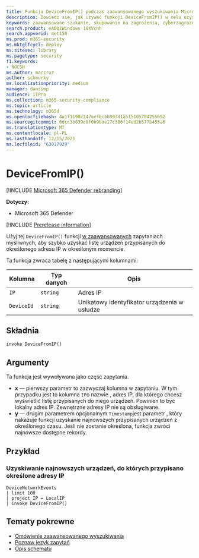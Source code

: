 ```yaml
---
title: Funkcja DeviceFromIP() podczas zaawansowanego wyszukiwania Microsoft 365 Defender
description: Dowiedz się, jak używać funkcji DeviceFromIP() w celu uzyskania urządzeń, do których przypisano określony adres IP
keywords: zaawansowane szukanie, skupowanie na zagrożenia, cyberzagrożenia, Microsoft 365 Defender, microsoft 365, m365, wyszukiwanie, zapytanie, telemetria, informacje o schemacie, kusto, urządzenie, devicefromIP, funkcja, wzbogacenie
search.product: eADQiWindows 10XVcnh
search.appverid: met150
ms.prod: m365-security
ms.mktglfcycl: deploy
ms.sitesec: library
ms.pagetype: security
f1.keywords:
- NOCSH
ms.author: maccruz
author: schmurky
ms.localizationpriority: medium
manager: dansimp
audience: ITPro
ms.collection: m365-security-compliance
ms.topic: article
ms.technology: m365d
ms.openlocfilehash: 4a1f1198c247aefbcbb093d1a5f5105704255692
ms.sourcegitcommit: 6dcc3b039e0f0b9bae17c386f14ed2b577b453a6
ms.translationtype: MT
ms.contentlocale: pl-PL
ms.lasthandoff: 12/15/2021
ms.locfileid: "63017929"
---
```

# <a name="devicefromip"></a>DeviceFromIP()

[!INCLUDE [Microsoft 365 Defender rebranding](../includes/microsoft-defender.md)]


**Dotyczy:**
- Microsoft 365 Defender


[!INCLUDE [Prerelease information](../includes/prerelease.md)]


Użyj tej `DeviceFromIP()` funkcji [w zaawansowanych](advanced-hunting-overview.md) zapytaniach myśliwnych, aby szybko uzyskać listę urządzeń przypisanych do określonego adresu IP w określonym momencie. 

Ta funkcja zwraca tabelę z następującymi kolumnami:

| Kolumna | Typ danych | Opis |
|------------|-------------|-------------|
| `IP` | `string` | Adres IP  |
| `DeviceId` | `string` | Unikatowy identyfikator urządzenia w usłudze |


## <a name="syntax"></a>Składnia

```kusto
invoke DeviceFromIP()
```

## <a name="arguments"></a>Argumenty

Ta funkcja jest wywoływana jako część zapytania.

- **x** — pierwszy parametr to zazwyczaj kolumna w zapytaniu. W tym przypadku jest to kolumna `IP`o nazwie , adres IP, dla którego chcesz wyświetlić listę przypisanych do niego urządzeń. Powinien to być lokalny adres IP. Zewnętrzne adresy IP nie są obsługiwane.
- **y** — drugim parametrem opcjonalnym `Timestamp`jest parametr , który nakazuje funkcji uzyskanie najnowszych przypisanych urządzeń z określonego czasu. Jeśli nie zostanie określona, funkcja zwróci najnowsze dostępne rekordy.

## <a name="example"></a>Przykład


### <a name="get-the-latest-devices-that-have-been-assigned-specific-ip-addresses"></a>Uzyskiwanie najnowszych urządzeń, do których przypisano określone adresy IP

```kusto
DeviceNetworkEvents 
| limit 100 
| project IP = LocalIP 
| invoke DeviceFromIP()
```

## <a name="related-topics"></a>Tematy pokrewne
- [Omówienie zaawansowanego wyszukiwania](advanced-hunting-overview.md)
- [Poznaw język zapytań](advanced-hunting-query-language.md)
- [Opis schematu](advanced-hunting-schema-tables.md)
